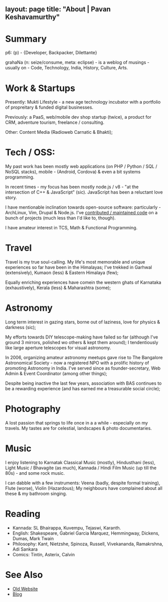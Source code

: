 layout: page
title: "About | Pavan Keshavamurthy"
---


Summary
=======

p6: (p) - {Developer, Backpacker, Dilettante}

grahaNa (n: seize/consume, meta: eclipse) - is a weblog of musings - 
usually on - Code, Technology, India, History, Culture, Arts.

Work & Startups
==============

Presently: Mukti Lifestyle - a new age technology incubator with
a portfolio of propreitary & funded digital businesses.

Previously: a PaaS, web/mobile dev shop startup (twice), a product for CRM,
adventure tourism, freelance / consulting.

Other: Content Media (Radioweb Carnatic & Bhakti);

Tech / OSS:
===========

My past work has been mostly web applications (on PHP / Python / 
SQL / NoSQL stacks), mobile - (Android, Cordova) & even a bit systems 
programming.

In recent times - my focus has been mostly node.js / v8 - "at the
intersection of C++ & JavaScript" (sic). JavaScript has been a 
reluctant love story.

I have mentionable inclination towards open-source software: particularly -
ArchLinux, Vim, Drupal & Node.js. I've <a href="http://cia.vc/stats/author/p6">contributed / maintained code</a> on a 
bunch of projects (much less than I'd like to, though).

I have amateur interest in TCS, Math & Functional Programming.

Travel
======

Travel is my true soul-calling. My life's most memorable and unique
experiences so far have been in the Himalayas; I've trekked in Garhwal 
(extensively), Kumaon (less) & Eastern Himalaya (few);

Equally enriching experiences have comein the western ghats of Karnataka (exhaustively),
Kerala (less) & Maharashtra (some);

Astronomy
=========

Long term interest in gazing stars, borne out of laziness, love for physics 
& darkness (sic);

My efforts towards DIY telescope-making have failed so far (although I've 
ground 3 mirrors, polished  wo others & kept them around); I tendentiously
like large aperture telescopes for visual astronomy.

In 2006, organizing amateur astronomy meetups gave rise to The Bangalore 
Astronomical Society - now a registered NPO with a prolific history of 
promoting Astronomy in India. I've served since as founder-secretary, Web Admin &
Event Coordinator (among other things); 

Despite being inactive the last few years, association with BAS continues 
to be a rewarding experience (and has earned me a treasurable social circle);

Photography
===========

A lost passion that springs to life once in a a while - especially on my travels.
My tastes are for celestial, landscapes & photo documentaries.

Music
=====

I enjoy listening to Karnatak Classical Music (mostly), Hindusthani (less), Light Music /
Bhavagite (as much), Kannada / Hindi Film Music (up till the 80s) - and some rock music.

I can dabble with a few instruments: Veena (badly, despite formal training), Flute (worse), 
Violin (Hazardous); My neighbours have complained about all these & my bathroom singing. 

Reading
=======
+ Kannada: SL Bhairappa, Kuvempu, Tejaswi, Karanth.
+ English: Shakespeare, Gabriel Garcia Marquez, Hemmingway, 
Dickens, Dumas, Mark Twain
+ Philosophy: Kant, Nietzshe, Spinoza, Russell, Vivekananda, Ramakrshna,
Adi Sankara
+ Comics: Tintin, Asterix, Calvin

See Also
========

+ <a href="http://grahana.net/rantlog">Old Website</a>
+ <a href="http://p6.github.io">Blog</a>

